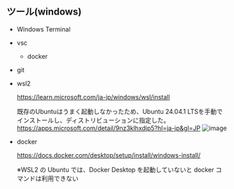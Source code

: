 ## ツール(windows)
- Windows Terminal
- vsc
  - docker
- git
- wsl2

  https://learn.microsoft.com/ja-jp/windows/wsl/install

  既存のUbuntuはうまく起動しなかったため、Ubuntu 24.04.1 LTSを手動でインストールし、ディストリビューションに指定した。
  https://apps.microsoft.com/detail/9nz3klhxdjp5?hl=ja-jp&gl=JP
  ![image](https://github.com/user-attachments/assets/e4193fca-46a4-4471-a89e-ef9196eca8d8)


- docker

  https://docs.docker.com/desktop/setup/install/windows-install/
  
  ※WSL2 の Ubuntu では、Docker Desktop を起動していないと docker コマンドは利用できない
